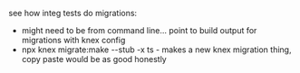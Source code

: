 see how integ tests do migrations:
* might need to be from command line... point to build output for migrations with knex config
* npx knex migrate:make --stub -x ts - makes a new knex migration thing, copy paste would be as good honestly
